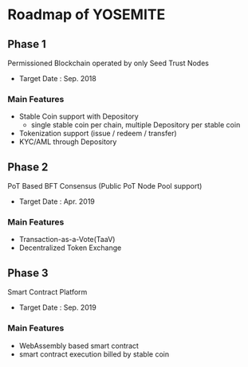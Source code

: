 # Roadmap of YOSEMITE

## Phase 1
Permissioned Blockchain operated by only Seed Trust Nodes

* Target Date : Sep. 2018
### Main Features
* Stable Coin support with Depository
  * single stable coin per chain, multiple Depository per stable coin
* Tokenization support (issue / redeem / transfer)
* KYC/AML through Depository


## Phase 2
PoT Based BFT Consensus (Public PoT Node Pool support)

* Target Date : Apr. 2019
### Main Features
* Transaction-as-a-Vote(TaaV)
* Decentralized Token Exchange


## Phase 3
Smart Contract Platform

* Target Date : Sep. 2019
### Main Features
* WebAssembly based smart contract
* smart contract execution billed by stable coin